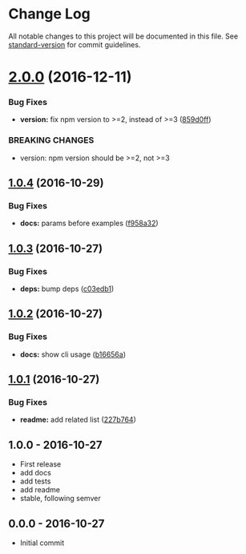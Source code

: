 # Change Log

All notable changes to this project will be documented in this file. See [standard-version](https://github.com/conventional-changelog/standard-version) for commit guidelines.

<a name="2.0.0"></a>
# [2.0.0](https://github.com/tunnckocore/npm-add-engines/compare/v1.0.4...v2.0.0) (2016-12-11)


### Bug Fixes

* **version:** fix npm version to >=2, instead of >=3 ([859d0ff](https://github.com/tunnckocore/npm-add-engines/commit/859d0ff))


### BREAKING CHANGES

* version: npm version should be >=2, not >=3



<a name="1.0.4"></a>
## [1.0.4](https://github.com/tunnckocore/npm-add-engines/compare/v1.0.3...v1.0.4) (2016-10-29)


### Bug Fixes

* **docs:** params before examples ([f958a32](https://github.com/tunnckocore/npm-add-engines/commit/f958a32))



<a name="1.0.3"></a>
## [1.0.3](https://github.com/tunnckocore/npm-add-engines/compare/v1.0.2...v1.0.3) (2016-10-27)


### Bug Fixes

* **deps:** bump deps ([c03edb1](https://github.com/tunnckocore/npm-add-engines/commit/c03edb1))



<a name="1.0.2"></a>
## [1.0.2](https://github.com/tunnckocore/npm-add-engines/compare/v1.0.1...v1.0.2) (2016-10-27)


### Bug Fixes

* **docs:** show cli usage ([b16656a](https://github.com/tunnckocore/npm-add-engines/commit/b16656a))



<a name="1.0.1"></a>
## [1.0.1](https://github.com/tunnckocore/npm-add-engines/compare/v1.0.0...v1.0.1) (2016-10-27)


### Bug Fixes

* **readme:** add related list ([227b764](https://github.com/tunnckocore/npm-add-engines/commit/227b764))





## 1.0.0 - 2016-10-27
- First release
- add docs
- add tests
- add readme
- stable, following semver

## 0.0.0 - 2016-10-27
- Initial commit